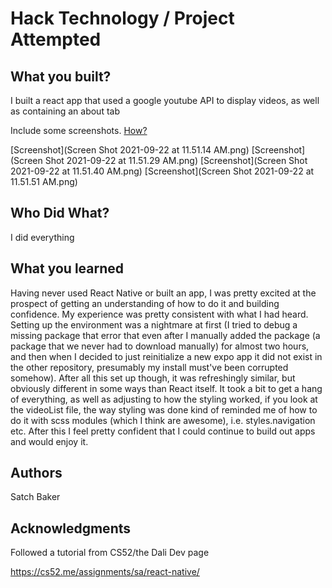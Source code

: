 # Hack Technology / Project Attempted


## What you built? 

I built a react app that used a google youtube API to display videos, as well as containing an about tab

Include some screenshots.
[How?](https://help.github.com/articles/about-readmes/#relative-links-and-image-paths-in-readme-files)

[Screenshot](Screen Shot 2021-09-22 at 11.51.14 AM.png)
[Screenshot](Screen Shot 2021-09-22 at 11.51.29 AM.png)
[Screenshot](Screen Shot 2021-09-22 at 11.51.40 AM.png)
[Screenshot](Screen Shot 2021-09-22 at 11.51.51 AM.png)

## Who Did What?

I did everything

## What you learned

Having never used React Native or built an app, I was pretty excited at the prospect of getting an understanding of how to do it and building confidence. My experience was pretty consistent with what I had heard. Setting up the environment was a nightmare at first (I tried to debug a missing package that error that even after I manually added the package (a package that we never had to download manually) for almost two hours, and then when I decided to just reinitialize a new expo app it did not exist in the other repository, presumably my install must've been corrupted somehow). After all this set up though, it was refreshingly similar, but obviously different in some ways than React itself. It took a bit to get a hang of everything, as well as adjusting to how the styling worked, if you look at the videoList file, the way styling was done kind of reminded me of how to do it with scss modules (which I think are awesome), i.e. styles.navigation etc. After this I feel pretty confident that I could continue to build out apps and would enjoy it.

## Authors

Satch Baker

## Acknowledgments

Followed a tutorial from CS52/the Dali Dev page

https://cs52.me/assignments/sa/react-native/
